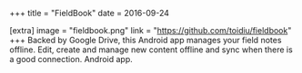 +++
title = "FieldBook"
date = 2016-09-24

[extra]
image = "fieldbook.png"
link = "https://github.com/toidiu/fieldbook"
+++
Backed by Google Drive, this Android app manages your field notes offline. Edit, create and manage new content offline and sync when there is a good connection. Android app.
